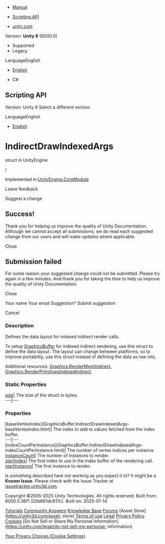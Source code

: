 [ ]()

  * [Manual](../Manual/index.html)
  * [Scripting API](../ScriptReference/index.html)

  * [unity.com](https://unity.com/)

Version: **Unity 6** (6000.0)

  * Supported
  * Legacy

LanguageEnglish

  * [English]()

  * C#

[ ](https://docs.unity3d.com)

## Scripting API

Version: Unity 6 Select a different version

LanguageEnglish

  * [English]()

# IndirectDrawIndexedArgs

struct in UnityEngine

/

Implemented in:[UnityEngine.CoreModule](UnityEngine.CoreModule.html)

Leave feedback

Suggest a change

## Success!

Thank you for helping us improve the quality of Unity Documentation. Although
we cannot accept all submissions, we do read each suggested change from our
users and will make updates where applicable.

Close

## Submission failed

For some reason your suggested change could not be submitted. Please <a>try
again</a> in a few minutes. And thank you for taking the time to help us
improve the quality of Unity Documentation.

Close

Your name Your email Suggestion* Submit suggestion

Cancel

[ ]()

### Description

Defines the data layout for indexed indirect render calls.

To setup [GraphicsBuffer](GraphicsBuffer.html) for indexed indirect rendering,
use this struct to define the data layout. The layout can change between
platforms, so to improve portability, use this struct instead of defining the
data as raw ints.  
  
Additional resources:
[Graphics.RenderMeshIndirect](Graphics.RenderMeshIndirect.html),
[Graphics.RenderPrimitivesIndexedIndirect](Graphics.RenderPrimitivesIndexedIndirect.html).

### Static Properties

[size](GraphicsBuffer.IndirectDrawIndexedArgs-size.html)| The size of the
struct in bytes.  
---|---  
  
### Properties

[baseVertexIndex](GraphicsBuffer.IndirectDrawIndexedArgs-
baseVertexIndex.html)| The index to add to values fetched from the index
buffer.  
---|---  
[indexCountPerInstance](GraphicsBuffer.IndirectDrawIndexedArgs-
indexCountPerInstance.html)| The number of vertex indices per instance.  
[instanceCount](GraphicsBuffer.IndirectDrawIndexedArgs-instanceCount.html)|
The number of instances to render.  
[startIndex](GraphicsBuffer.IndirectDrawIndexedArgs-startIndex.html)| The
first index to use in the index buffer of the rendering call.  
[startInstance](GraphicsBuffer.IndirectDrawIndexedArgs-startInstance.html)|
The first instance to render.  
  
Is something described here not working as you expect it to? It might be a
**Known Issue**. Please check with the Issue Tracker at
[issuetracker.unity3d.com](https://issuetracker.unity3d.com).

Copyright ©2005-2025 Unity Technologies. All rights reserved. Built from:
6000.0.36f1 (02b661dc617c). Built on: 2025-01-14.

[Tutorials](https://unity3d.com/learn) [Community
Answers](https://answers.unity3d.com) [Knowledge
Base](https://support.unity3d.com/hc/en-us)
[Forums](https://forum.unity3d.com) [Asset Store](https://unity3d.com/asset-
store) [Terms of use](https://docs.unity3d.com/Manual/TermsOfUse.html)
[Legal](https://unity.com/legal) [Privacy
Policy](https://unity.com/legal/privacy-policy)
[Cookies](https://unity.com/legal/cookie-policy) [Do Not Sell or Share My
Personal Information](https://unity.com/legal/do-not-sell-my-personal-
information)

[Your Privacy Choices (Cookie Settings)](javascript:void\(0\);)

